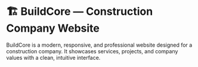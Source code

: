 # 🏗️ BuildCore — Construction Company Website

BuildCore is a modern, responsive, and professional website designed for a construction company. It showcases services, projects, and company values with a clean, intuitive interface.

